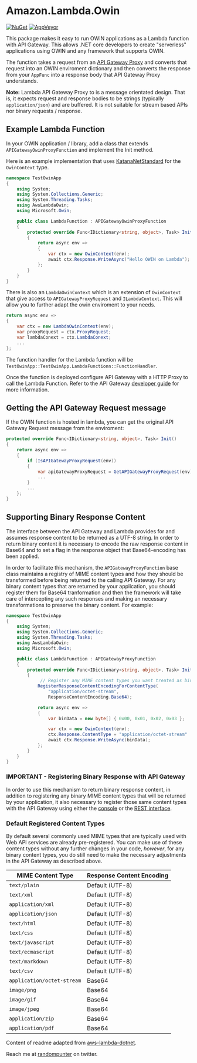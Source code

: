 # Amazon.Lambda.Owin

[![NuGet](https://img.shields.io/nuget/v/AwsLambdaOwin.svg)](https://www.nuget.org/packages/AwsLambdaOwin/)
[![AppVeyor](https://img.shields.io/appveyor/ci/damianh/awslambdaowin.svg)](https://ci.appveyor.com/project/damianh/awslambdaowin)

This package makes it easy to run OWIN applications as a Lambda function with
API Gateway. This allows .NET core developers to create "serverless" applications
using OWIN and any framework that supports OWIN.

The function takes a request from an [API Gateway Proxy](0) and converts that
request into an OWIN enviroment dictionary and then converts the response from
your `AppFunc` into a response body that API Gateway Proxy understands.

**Note:** Lambda API Gateway Proxy to is a message orientated design. That is, it
expects request and response bodies to be strings (typically `application/json`)
and are buffered. It is not suitable for stream based APIs nor binary requests /
response.

## Example Lambda Function

In your OWIN application / library, add a class that extends
`APIGatewayOwinProxyFunction` and implement the Init method.

Here is an example implementation that uses [KatanaNetStandard](1) for the
`OwinContext` type.

```csharp
namespace TestOwinApp
{
    using System;
    using System.Collections.Generic;
    using System.Threading.Tasks;
    using AwsLambdaOwin;
    using Microsoft.Owin;

    public class LambdaFunction : APIGatewayOwinProxyFunction
    {
        protected override Func<IDictionary<string, object>, Task> Init()
        {
            return async env =>
            {
                var ctx = new OwinContext(env);
                await ctx.Response.WriteAsync("Hello OWIN on Lambda");
            };
        }
    }
}
```

There is also an `LambdaOwinContext` which is an extension of `OwinContext`
that give access to `APIGatewayProxyRequest` and `ILambdaContext`. This will
allow you to further adapt the owin enviroment to your needs.

```csharp
return async env =>
{
    var ctx = new LambdaOwinContext(env);
    var proxyRequest = ctx.ProxyRequest;
    var lambdaConext = ctx.LambdaConext;
    ...
};
```

The function handler for the Lambda function will be
`TestOwinApp::TestOwinApp.LambdaFunctionn::FunctionHandler`.

Once the function is deployed configure API Gateway with a HTTP Proxy to call
the Lambda Function. Refer to the API Gateway [developer guide][2] for more
information.

## Getting the API Gateway Request message

If the OWIN function is hosted in lambda, you can get the original API Gateway
Request message from the enviroment:

```csharp
protected override Func<IDictionary<string, object>, Task> Init()
{
    return async env =>
    {
        if (IsAPIGatewayProxyRequest(env))
        {
            var apiGatewayProxyRequest = GetAPIGatewayProxyRequest(env);
            ...
        }
        ...
    };
}
```

## Supporting Binary Response Content

The interface between the API Gateway and Lambda provides for and assumes
response content to be returned as a UTF-8 string. In order to return binary
content it is necessary to encode the raw response content in Base64 and to set
a flag in the response object that Base64-encoding has been applied.

In order to facilitate this mechanism, the `APIGatewayProxyFunction` base class
maintains a registry of MIME content types and how they should be transformed
before being returned to the calling API Gateway.  For any binary content types
that are returned by your application, you should register them for Base64
tranformation and then the framework will take care of intercepting any such
responses and making an necessary transformations to preserve the binary
content.  For example:

```csharp
namespace TestOwinApp
{
    using System;
    using System.Collections.Generic;
    using System.Threading.Tasks;
    using AwsLambdaOwin;
    using Microsoft.Owin;

    public class LambdaFunction : APIGatewayProxyFunction
    {
        protected override Func<IDictionary<string, object>, Task> Init()
        {
             // Register any MIME content types you want treated as binary
            RegisterResponseContentEncodingForContentType(
                "application/octet-stream",
                ResponseContentEncoding.Base64);

            return async env =>
            {
                var binData = new byte[] { 0x00, 0x01, 0x02, 0x03 };

                var ctx = new OwinContext(env);
                ctx.Response.ContentType = "application/octet-stream"
                await ctx.Response.WriteAsync(binData);
            };
        }
    }
}
```

### IMPORTANT - Registering Binary Response with API Gateway

In order to use this mechanism to return binary response content, in addition to
registering any binary MIME content types that will be returned by your
application, it also necessary to register those same content types with the API
Gateway using either the [console][5] or the [REST interface][6].

### Default Registered Content Types

By default several commonly used MIME types that are typically used with Web API services
are already pre-registered.  You can make use of these content types without any further
changes in your code, *however*, for any binary content types, you do still need to make
the necessary adjustments in the API Gateway as described above.


MIME Content Type | Response Content Encoding
------------------|--------------------------
`text/plain`               | Default (UTF-8)
`text/xml`                 | Default (UTF-8)
`application/xml`          | Default (UTF-8)
`application/json`         | Default (UTF-8)
`text/html`                | Default (UTF-8)
`text/css`                 | Default (UTF-8)
`text/javascript`          | Default (UTF-8)
`text/ecmascript`          | Default (UTF-8)
`text/markdown`            | Default (UTF-8)
`text/csv`                 | Default (UTF-8)
`application/octet-stream` | Base64
`image/png`                | Base64
`image/gif`                | Base64
`image/jpeg`               | Base64
`application/zip`          | Base64
`application/pdf`          | Base64


Content of readme adapted from [aws-lambda-dotnet][4].

Reach me at [randompunter][3] on twitter.

[0]: http://docs.aws.amazon.com/apigateway/latest/developerguide/api-gateway-create-api-as-simple-proxy.html
[1]: https://www.nuget.org/packages/KatanaNetStandard/
[2]: http://docs.aws.amazon.com/apigateway/latest/developerguide/api-gateway-create-api-as-simple-proxy.html
[3]: https://twitter.com/randompunter
[4]: https://github.com/aws/aws-lambda-dotnet/tree/master/Libraries/src/Amazon.Lambda.AspNetCoreServer
[5]: http://docs.aws.amazon.com/apigateway/latest/developerguide/api-gateway-payload-encodings-configure-with-console.html
[6]: http://docs.aws.amazon.com/apigateway/latest/developerguide/api-gateway-payload-encodings-configure-with-control-service-api.html